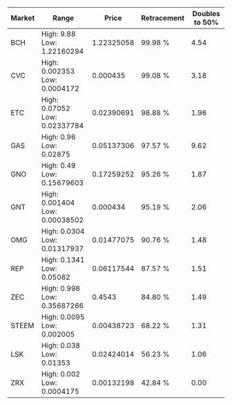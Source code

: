 | Market | Range | Price| Retracement | Doubles to 50% |
| --- | --- | --- | --- | --- |
| BCH | High: 9.88<br />Low: 1.22160294 | 1.22325058 | 99.98 % | 4.54 |
| CVC | High: 0.002353<br />Low: 0.0004172 | 0.000435 | 99.08 % | 3.18 |
| ETC | High: 0.07052<br />Low: 0.02337784 | 0.02390691 | 98.88 % | 1.96 |
| GAS | High: 0.96<br />Low: 0.02875 | 0.05137306 | 97.57 % | 9.62 |
| GNO | High: 0.49<br />Low: 0.15679603 | 0.17259252 | 95.26 % | 1.87 |
| GNT | High: 0.001404<br />Low: 0.00038502 | 0.000434 | 95.19 % | 2.06 |
| OMG | High: 0.0304<br />Low: 0.01317937 | 0.01477075 | 90.76 % | 1.48 |
| REP | High: 0.1341<br />Low: 0.05082 | 0.06117544 | 87.57 % | 1.51 |
| ZEC | High: 0.998<br />Low: 0.35687266 | 0.4543 | 84.80 % | 1.49 |
| STEEM | High: 0.0095<br />Low: 0.002005 | 0.00438723 | 68.22 % | 1.31 |
| LSK | High: 0.038<br />Low: 0.01353 | 0.02424014 | 56.23 % | 1.06 |
| ZRX | High: 0.002<br />Low: 0.0004175 | 0.00132198 | 42.84 % | 0.00 |
